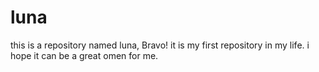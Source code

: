 # luna
this is a repository named luna, Bravo! it is my first repository in my life. i hope it can be a great omen for me. 
